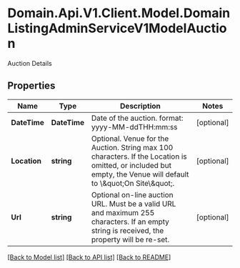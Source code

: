 # Domain.Api.V1.Client.Model.DomainListingAdminServiceV1ModelAuction
Auction Details
## Properties

Name | Type | Description | Notes
------------ | ------------- | ------------- | -------------
**DateTime** | **DateTime** | Date of the auction. format: yyyy-MM-ddTHH:mm:ss | [optional] 
**Location** | **string** | Optional. Venue for the Auction. String max 100 characters. If the Location is omitted, or included but empty, the Venue will default to \\\&quot;On Site\\\&quot;. | [optional] 
**Url** | **string** | Optional on-line auction URL. Must be a valid URL and maximum 255 characters. If an empty string is received, the property will be re-set. | [optional] 

[[Back to Model list]](../README.md#documentation-for-models) [[Back to API list]](../README.md#documentation-for-api-endpoints) [[Back to README]](../README.md)


